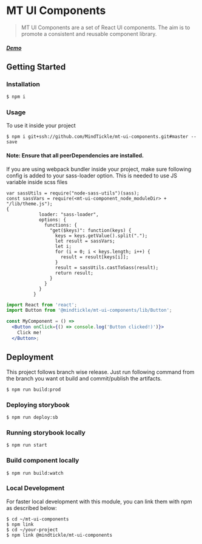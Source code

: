# MT UI Components

> MT UI Components are a set of React UI components. The aim is to promote a consistent and reusable component library. 


##### [Demo](https://MindTickle.github.io/mt-ui-components/)

## Getting Started

### Installation
```bash
$ npm i 
```

### Usage

To use it inside your project
```
$ npm i git+ssh://github.com/MindTickle/mt-ui-components.git#master --save
```
#### Note: Ensure that all peerDependencies are installed.

If you are using webpack bundler inside your project, make sure following config is added to your sass-loader option.
This is needed to use JS variable inside scss files
```
var sassUtils = require("node-sass-utils")(sass);
const sassVars = require(<mt-ui-component_node_moduleDir> + "/lib/theme.js");
{
            loader: "sass-loader",
            options: {
              functions: {
                "get($keys)": function(keys) {
                  keys = keys.getValue().split(".");
                  let result = sassVars;
                  let i;
                  for (i = 0; i < keys.length; i++) {
                    result = result[keys[i]];
                  }
                  result = sassUtils.castToSass(result);
                  return result;
                }
              }
            }
          }
```
```jsx
import React from 'react';
import Button from '@mindtickle/mt-ui-components/lib/Button';
```
```jsx
const MyComponent = () =>
  <Button onClick={() => console.log('Button clicked!)')}>
    Click me!
  </Button>;
```

## Deployment

This project follows branch wise release. Just run following command from the branch you want ot build and commit/publish the artifacts.
```
$ npm run build:prod

```
### Deploying storybook

```
$ npm run deploy:sb
```

### Running storybook locally
```
$ npm run start
```

### Build component locally
```
$ npm run build:watch
```

### Local Development
For faster local development with this module, you can link them with npm as described below:

```
$ cd ~/mt-ui-components 
$ npm link
$ cd ~/your-project
$ npm link @mindtickle/mt-ui-components 
```
